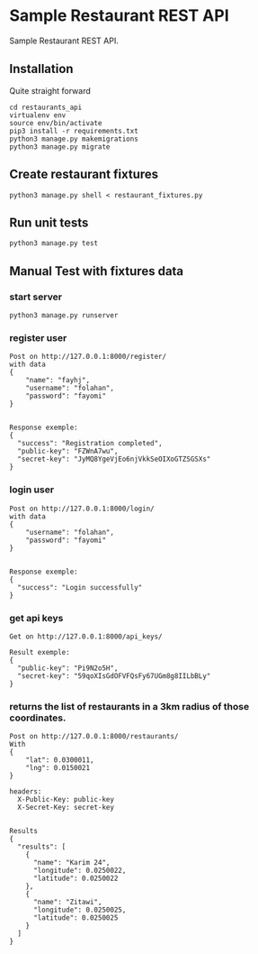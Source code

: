 # Sample Restaurant REST API 

Sample Restaurant REST API.

## Installation
Quite straight forward
```
cd restaurants_api
virtualenv env
source env/bin/activate
pip3 install -r requirements.txt
python3 manage.py makemigrations
python3 manage.py migrate
```

## Create restaurant fixtures
```
python3 manage.py shell < restaurant_fixtures.py
```

## Run unit tests
```
python3 manage.py test
```

## Manual Test with fixtures data
### start server
```
python3 manage.py runserver
```

### register user
```
Post on http://127.0.0.1:8000/register/
with data
{
	"name": "fayhj",
	"username": "folahan",
	"password": "fayomi"
}


Response exemple:
{
  "success": "Registration completed",
  "public-key": "FZWnA7wu",
  "secret-key": "JyMQ8YgeVjEo6njVkkSeOIXoGTZSGSXs"
}
```

### login user
```
Post on http://127.0.0.1:8000/login/
with data
{
	"username": "folahan",
	"password": "fayomi"
}


Response exemple:
{
  "success": "Login successfully"
}
```

### get api keys
```
Get on http://127.0.0.1:8000/api_keys/

Result exemple:
{
  "public-key": "Pi9N2o5H",
  "secret-key": "59qoXIsGdOFVFQsFy67UGm8g8IILbBLy"
}
```

### returns the list of restaurants in a 3km radius of those coordinates.
```
Post on http://127.0.0.1:8000/restaurants/ 
With
{
	"lat": 0.0300011,
	"lng": 0.0150021
}

headers:
  X-Public-Key: public-key
  X-Secret-Key: secret-key


Results
{
  "results": [
    {
      "name": "Karim 24",
      "longitude": 0.0250022,
      "latitude": 0.0250022
    },
    {
      "name": "Zitawi",
      "longitude": 0.0250025,
      "latitude": 0.0250025
    }
  ]
}
```
